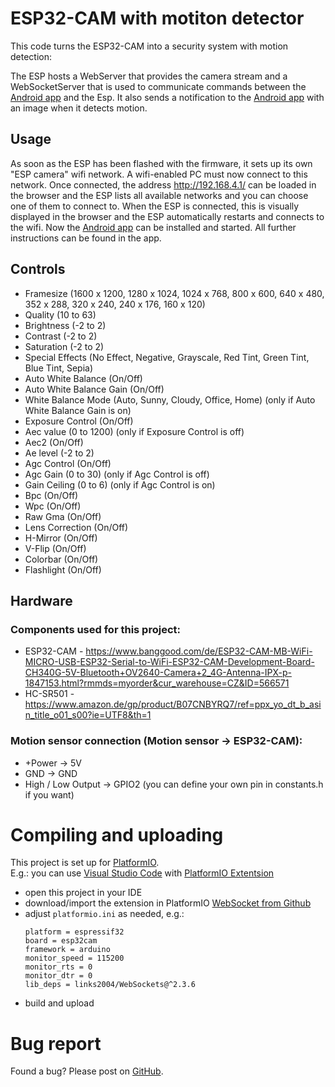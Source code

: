 # ESP32-CAM with motiton detector

This code turns the ESP32-CAM into a security system with motion detection:

The ESP hosts a WebServer that provides the camera stream and a WebSocketServer that is used to communicate commands between the [Android app](https://github.com/jensbeh/esp32-cam-android-app) and the Esp. It also sends a notification to the [Android app](https://github.com/jensbeh/esp32-cam-android-app) with an image when it detects motion.

## Usage
As soon as the ESP has been flashed with the firmware, it sets up its own "ESP camera" wifi network. A wifi-enabled PC must now connect to this network. Once connected, the address http://192.168.4.1/ can be loaded in the browser and the ESP lists all available networks and you can choose one of them to connect to.
When the ESP is connected, this is visually displayed in the browser and the ESP automatically restarts and connects to the wifi.
Now the [Android app](https://github.com/jensbeh/esp32-cam-android-app) can be installed and started. All further instructions can be found in the app.

## Controls
* Framesize (1600 x 1200, 1280 x 1024, 1024 x 768, 800 x 600, 640 x 480, 352 x 288, 320 x 240, 240 x 176, 160 x 120)
* Quality (10 to 63)
* Brightness (-2 to 2)
* Contrast (-2 to 2)
* Saturation (-2 to 2)
* Special Effects (No Effect, Negative, Grayscale, Red Tint, Green Tint, Blue Tint, Sepia)
* Auto White Balance (On/Off)
* Auto White Balance Gain (On/Off)
* White Balance Mode (Auto, Sunny, Cloudy, Office, Home) (only if Auto White Balance Gain is on)
* Exposure Control (On/Off)
* Aec value (0 to 1200) (only if Exposure Control is off)
* Aec2 (On/Off)
* Ae level (-2 to 2)
* Agc Control (On/Off)
* Agc Gain (0 to 30) (only if Agc Control is off)
* Gain Ceiling (0 to 6) (only if Agc Control is on)
* Bpc (On/Off)
* Wpc (On/Off)
* Raw Gma (On/Off)
* Lens Correction (On/Off)
* H-Mirror (On/Off)
* V-Flip (On/Off)
* Colorbar (On/Off)
* Flashlight (On/Off)


## Hardware
### Components used for this project:

* ESP32-CAM - https://www.banggood.com/de/ESP32-CAM-MB-WiFi-MICRO-USB-ESP32-Serial-to-WiFi-ESP32-CAM-Development-Board-CH340G-5V-Bluetooth+OV2640-Camera+2_4G-Antenna-IPX-p-1847153.html?rmmds=myorder&cur_warehouse=CZ&ID=566571
* HC-SR501 - https://www.amazon.de/gp/product/B07CNBYRQ7/ref=ppx_yo_dt_b_asin_title_o01_s00?ie=UTF8&th=1


### Motion sensor connection (Motion sensor -> ESP32-CAM):
* +Power -> 5V
* GND -> GND
* High / Low Output -> GPIO2 (you can define your own pin in constants.h if you want)

# Compiling and uploading

This project is set up for [PlatformIO](https://platformio.org).<br/>
E.g.: you can use [Visual Studio Code](https://code.visualstudio.com/) with [PlatformIO Extentsion](https://marketplace.visualstudio.com/items?itemName=platformio.platformio-ide)
* open this project in your IDE
* download/import the extension in PlatformIO [WebSocket from Github](https://github.com/Links2004/arduinoWebSockets)
* adjust `platformio.ini` as needed, e.g.:
    ```
    platform = espressif32
    board = esp32cam
    framework = arduino
    monitor_speed = 115200
    monitor_rts = 0
    monitor_dtr = 0
    lib_deps = links2004/WebSockets@^2.3.6
    ```
* build and upload

# Bug report
Found a bug? Please post on [GitHub](https://github.com/jensbeh/esp32-cam/issues).